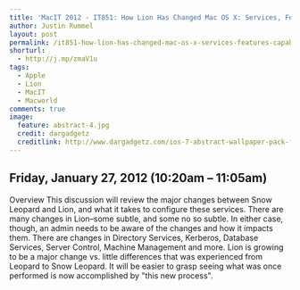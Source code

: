 ```yaml
---
title: 'MacIT 2012 - IT851: How Lion Has Changed Mac OS X: Services, Features and Capabilities'
author: Justin Rummel
layout: post
permalink: /it851-how-lion-has-changed-mac-os-x-services-features-capabilities/
shorturl:
  - http://j.mp/zmaV1u
tags: 
  - Apple
  - Lion
  - MacIT
  - Macworld
comments: true
image:
  feature: abstract-4.jpg
  credit: dargadgetz
  creditlink: http://www.dargadgetz.com/ios-7-abstract-wallpaper-pack-for-iphone-5-and-ipod-touch-retina/
---
```

Friday, January 27, 2012 (10:20am – 11:05am)
--------------------------------------------

Overview
This discussion will review the major changes between Snow Leopard and Lion, and what it takes to configure these services. There are many changes in Lion–some subtle, and some no so subtle. In either case, though, an admin needs to be aware of the changes and how it impacts them. There are changes in Directory Services, Kerberos, Database Services, Server Control, Machine Management and more. Lion is growing to be a major change vs. little differences that was experienced from Leopard to Snow Leopard. It will be easier to grasp seeing what was once performed is now accomplished by "this new process".